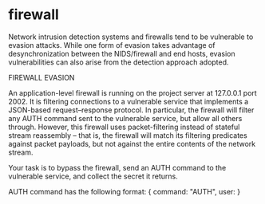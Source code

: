 firewall
========
Network intrusion detection systems and firewalls tend to be vulnerable to evasion attacks. 
While one form of evasion takes advantage of desynchronization between the NIDS/firewall and end hosts, 
evasion vulnerabilities can also arise from the detection approach adopted.

FIREWALL EVASION

An application-level firewall is running on the project server at 127.0.0.1 port 2002. 
It is filtering connections to a vulnerable service that implements a JSON-based request–response protocol. 
In particular, the firewall will filter any AUTH command sent to the vulnerable service, but allow all others through. 
However, this firewall uses packet-filtering instead of stateful stream reassembly – that is, the firewall will match 
its filtering predicates against packet payloads, but not against the entire contents of the network stream.

Your task is to bypass the firewall, send an AUTH command to the vulnerable service, and collect the secret it returns.

AUTH command has the following format:
{
    command: "AUTH",
    user: <string>
}